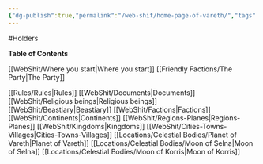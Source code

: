 ```yaml
---
{"dg-publish":true,"permalink":"/web-shit/home-page-of-vareth/","tags":["gardenEntry"]}
---
```


#Holders

**Table of Contents**

[[WebShit/Where you start\|Where you start]]
[[Friendly Factions/The Party\|The Party]]

[[Rules/Rules\|Rules]]
[[WebShit/Documents\|Documents]]
[[WebShit/Religious beings\|Religious beings]]
[[WebShit/Beastiary\|Beastiary]]
[[WebShit/Factions\|Factions]]
[[WebShit/Continents\|Continents]]
[[WebShit/Regions-Planes\|Regions-Planes]]
[[WebShit/Kingdoms\|Kingdoms]]
[[WebShit/Cities-Towns-Villages\|Cities-Towns-Villages]]
[[Locations/Celestial Bodies/Planet of Vareth\|Planet of Vareth]]
[[Locations/Celestial Bodies/Moon of Selna\|Moon of Selna]]
[[Locations/Celestial Bodies/Moon of Korris\|Moon of Korris]]

